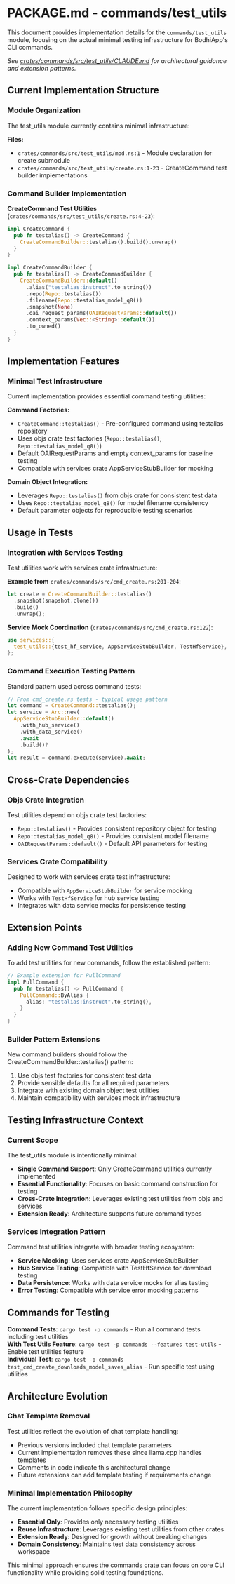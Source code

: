 # PACKAGE.md - commands/test_utils

This document provides implementation details for the `commands/test_utils` module, focusing on the actual minimal testing infrastructure for BodhiApp's CLI commands.

*See [crates/commands/src/test_utils/CLAUDE.md](crates/commands/src/test_utils/CLAUDE.md) for architectural guidance and extension patterns.*

## Current Implementation Structure

### Module Organization
The test_utils module currently contains minimal infrastructure:

**Files:**
- `crates/commands/src/test_utils/mod.rs:1` - Module declaration for create submodule
- `crates/commands/src/test_utils/create.rs:1-23` - CreateCommand test builder implementations

### Command Builder Implementation

**CreateCommand Test Utilities** (`crates/commands/src/test_utils/create.rs:4-23`):
```rust
impl CreateCommand {
  pub fn testalias() -> CreateCommand {
    CreateCommandBuilder::testalias().build().unwrap()
  }
}

impl CreateCommandBuilder {
  pub fn testalias() -> CreateCommandBuilder {
    CreateCommandBuilder::default()
      .alias("testalias:instruct".to_string())
      .repo(Repo::testalias())
      .filename(Repo::testalias_model_q8())
      .snapshot(None)
      .oai_request_params(OAIRequestParams::default())
      .context_params(Vec::<String>::default())
      .to_owned()
  }
}
```

## Implementation Features

### Minimal Test Infrastructure
Current implementation provides essential command testing utilities:

**Command Factories:**
- `CreateCommand::testalias()` - Pre-configured command using testalias repository
- Uses objs crate test factories (`Repo::testalias()`, `Repo::testalias_model_q8()`)
- Default OAIRequestParams and empty context_params for baseline testing
- Compatible with services crate AppServiceStubBuilder for mocking

**Domain Object Integration:**
- Leverages `Repo::testalias()` from objs crate for consistent test data
- Uses `Repo::testalias_model_q8()` for model filename consistency
- Default parameter objects for reproducible testing scenarios

## Usage in Tests

### Integration with Services Testing
Test utilities work with services crate infrastructure:

**Example from** `crates/commands/src/cmd_create.rs:201-204`:
```rust
let create = CreateCommandBuilder::testalias()
  .snapshot(snapshot.clone())
  .build()
  .unwrap();
```

**Service Mock Coordination** (`crates/commands/src/cmd_create.rs:122`):
```rust
use services::{
  test_utils::{test_hf_service, AppServiceStubBuilder, TestHfService},
};
```

### Command Execution Testing Pattern
Standard pattern used across command tests:

```rust
// From cmd_create.rs tests - typical usage pattern
let command = CreateCommand::testalias();
let service = Arc::new(
  AppServiceStubBuilder::default()
    .with_hub_service()
    .with_data_service()
    .await
    .build()?
);
let result = command.execute(service).await;
```

## Cross-Crate Dependencies

### Objs Crate Integration
Test utilities depend on objs crate test factories:

- `Repo::testalias()` - Provides consistent repository object for testing
- `Repo::testalias_model_q8()` - Provides consistent model filename
- `OAIRequestParams::default()` - Default API parameters for testing

### Services Crate Compatibility
Designed to work with services crate test infrastructure:

- Compatible with `AppServiceStubBuilder` for service mocking
- Works with `TestHfService` for hub service testing
- Integrates with data service mocks for persistence testing

## Extension Points

### Adding New Command Test Utilities
To add test utilities for new commands, follow the established pattern:

```rust
// Example extension for PullCommand
impl PullCommand {
  pub fn testalias() -> PullCommand {
    PullCommand::ByAlias {
      alias: "testalias:instruct".to_string(),
    }
  }
}
```

### Builder Pattern Extensions
New command builders should follow the CreateCommandBuilder::testalias() pattern:

1. Use objs test factories for consistent test data
2. Provide sensible defaults for all required parameters
3. Integrate with existing domain object test utilities
4. Maintain compatibility with services mock infrastructure

## Testing Infrastructure Context

### Current Scope
The test_utils module is intentionally minimal:

- **Single Command Support**: Only CreateCommand utilities currently implemented
- **Essential Functionality**: Focuses on basic command construction for testing
- **Cross-Crate Integration**: Leverages existing test utilities from objs and services
- **Extension Ready**: Architecture supports future command types

### Services Integration Pattern
Command test utilities integrate with broader testing ecosystem:

- **Service Mocking**: Uses services crate AppServiceStubBuilder
- **Hub Service Testing**: Compatible with TestHfService for download testing
- **Data Persistence**: Works with data service mocks for alias testing
- **Error Testing**: Compatible with service error mocking patterns

## Commands for Testing

**Command Tests**: `cargo test -p commands` - Run all command tests including test utilities  
**With Test Utils Feature**: `cargo test -p commands --features test-utils` - Enable test utilities feature  
**Individual Test**: `cargo test -p commands test_cmd_create_downloads_model_saves_alias` - Run specific test using utilities

## Architecture Evolution

### Chat Template Removal
Test utilities reflect the evolution of chat template handling:

- Previous versions included chat template parameters
- Current implementation removes these since llama.cpp handles templates
- Comments in code indicate this architectural change
- Future extensions can add template testing if requirements change

### Minimal Implementation Philosophy
The current implementation follows specific design principles:

- **Essential Only**: Provides only necessary testing utilities
- **Reuse Infrastructure**: Leverages existing test utilities from other crates  
- **Extension Ready**: Designed for growth without breaking changes
- **Domain Consistency**: Maintains test data consistency across workspace

This minimal approach ensures the commands crate can focus on core CLI functionality while providing solid testing foundations.